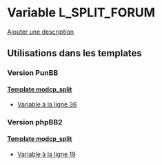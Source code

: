 # Variable L_SPLIT_FORUM
[Ajouter une description](https://fa-tvars.appspot.com/var/L_SPLIT_FORUM)

## Utilisations dans les templates

### Version PunBB

#### [Template modcp_split](punbb/modcp_split.md)
* [Variable &agrave; la ligne 36](../punbb/modcp_split.tpl#L36)

### Version phpBB2

#### [Template modcp_split](subsilver/modcp_split.md)
* [Variable &agrave; la ligne 19](../subsilver/modcp_split.tpl#L19)